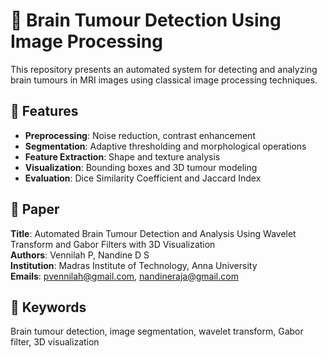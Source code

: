 # 🧠 Brain Tumour Detection Using Image Processing

This repository presents an automated system for detecting and analyzing brain tumours in MRI images using classical image processing techniques.

## 🔧 Features
- **Preprocessing**: Noise reduction, contrast enhancement
- **Segmentation**: Adaptive thresholding and morphological operations
- **Feature Extraction**: Shape and texture analysis
- **Visualization**: Bounding boxes and 3D tumour modeling
- **Evaluation**: Dice Similarity Coefficient and Jaccard Index

## 📄 Paper
**Title**: Automated Brain Tumour Detection and Analysis Using Wavelet Transform and Gabor Filters with 3D Visualization  
**Authors**: Vennilah P, Nandine D S  
**Institution**: Madras Institute of Technology, Anna University  
**Emails**: pvennilah@gmail.com, nandineraja@gmail.com

## 📌 Keywords
Brain tumour detection, image segmentation, wavelet transform, Gabor filter, 3D visualization
